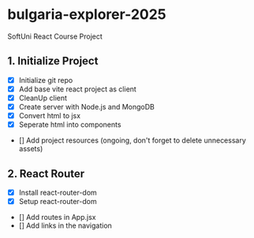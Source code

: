 # bulgaria-explorer-2025
SoftUni React Course Project

## 1. Initialize Project
- [x] Initialize git repo
- [x] Add base vite react project as client
- [x] CleanUp client
- [x] Create server with Node.js and MongoDB  
- [x] Convert html to jsx
- [x] Seperate html into components
- [] Add project resources (ongoing, don't forget to delete unnecessary assets)
## 2. React Router
- [x] Install react-router-dom
- [x] Setup react-router-dom
- [] Add routes in App.jsx
- [] Add links in the navigation